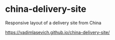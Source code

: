 # china-delivery-site
Responsive layout of a delivery site from China

https://vadimlasevich.github.io/china-delivery-site/

